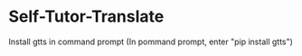 # Self-Tutor-Translate

Install gtts in command prompt (In pommand prompt, enter "pip install gtts")
